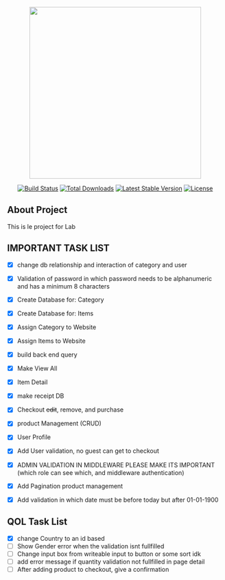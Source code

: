 <p align="center"><a href="https://laravel.com" target="_blank"><img src="https://raw.githubusercontent.com/laravel/art/master/logo-lockup/5%20SVG/2%20CMYK/1%20Full%20Color/laravel-logolockup-cmyk-red.svg" width="400"></a></p>

<p align="center">
<a href="https://travis-ci.org/laravel/framework"><img src="https://travis-ci.org/laravel/framework.svg" alt="Build Status"></a>
<a href="https://packagist.org/packages/laravel/framework"><img src="https://img.shields.io/packagist/dt/laravel/framework" alt="Total Downloads"></a>
<a href="https://packagist.org/packages/laravel/framework"><img src="https://img.shields.io/packagist/v/laravel/framework" alt="Latest Stable Version"></a>
<a href="https://packagist.org/packages/laravel/framework"><img src="https://img.shields.io/packagist/l/laravel/framework" alt="License"></a>
</p>

## About Project

This is le project for Lab 

## IMPORTANT TASK LIST
- [x] change db relationship and interaction of category and user
- [x] Validation of password in which password needs to be alphanumeric and has a minimum 8 characters
- [x] Create Database for: Category
- [x] Create Database for: Items
- [x] Assign Category to Website
- [x] Assign Items to Website
- [x] build back end query
- [x] Make View All
- [x] Item Detail
- [X] make receipt DB
- [X] Checkout ~~edit~~, remove, and purchase
- [X] product Management (CRUD)
- [X] User Profile
- [X] Add User validation, no guest can get to checkout
- [X] ADMIN VALIDATION IN MIDDLEWARE PLEASE MAKE ITS IMPORTANT (which role can see which, and middleware authentication)
- [X] Add Pagination product management
- [X] Add validation in which date must be before today but after 01-01-1900





## QOL Task List

- [X] change Country to an id based 
- [ ] Show Gender error when the validation isnt fullfilled
- [ ] Change input box from writeable input to button or some sort idk 
- [ ] add error message if quantity validation not fullfilled in page detail 
- [ ] After adding product to checkout, give a confirmation